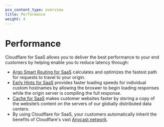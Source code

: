 ```yaml
---
pcx_content_type: overview
title: Performance
weight: 4
---
```

 
# Performance

Cloudflare for SaaS allows you to deliver the best performance to your end customers by helping enable you to reduce latency through:

* [Argo Smart Routing for SaaS](/cloudflare-for-platforms/cloudflare-for-saas/performance/argo-for-saas/) calculates and optimizes the fastest path for requests to travel to your origin.
* [Early Hints for SaaS](/cloudflare-for-platforms/cloudflare-for-saas/performance/early-hints-for-saas/) provides faster loading speeds for individual custom hostnames by allowing the broswer to begin loading responses while the origin server is compiling the full response.
* [Cache for SaaS](/cloudflare-for-platforms/cloudflare-for-saas/performance/cache-for-saas/) makes customer websites faster by storing a copy of the website’s content on the servers of our globally distributed data centers.
* By using Cloudflare for SaaS, your customers automatically inherit the benefits of Cloudflare's vast [Anycast network](https://www.Khulnasoft.com/network/).